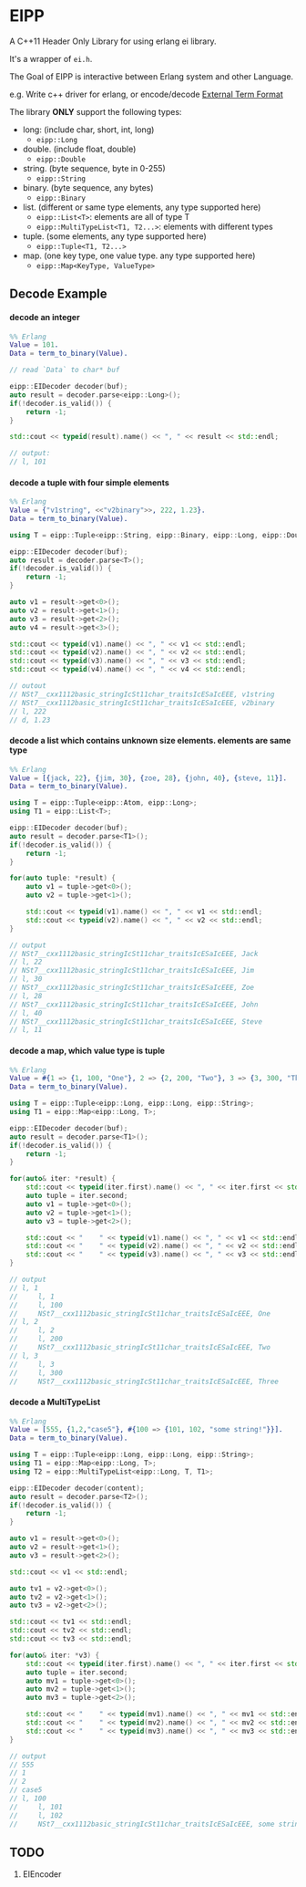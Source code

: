 # EIPP

A C++11 Header Only Library for using erlang ei library.

It's a wrapper of `ei.h`.

The Goal of EIPP is interactive between Erlang system and other Language.

e.g. Write c++ driver for erlang, or encode/decode [External Term Format][1]
                                                   
The library **ONLY** support the following types:

*   long: (include char, short, int, long)
    *   `eipp::Long`
*   double. (include float, double)
    *   `eipp::Double`
*   string. (byte sequence, byte in 0-255)
    *   `eipp::String`
*   binary. (byte sequence, any bytes)
    *   `eipp::Binary`
*   list. (different or same type elements, any type supported here)
    *   `eipp::List<T>`: elements are all of type T
    *   `eipp::MultiTypeList<T1, T2...>`: elements with different types
*   tuple. (some elements, any type supported here)
    *   `eipp::Tuple<T1, T2...>`
*   map. (one key type, one value type. any type supported here)
    *   `eipp::Map<KeyType, ValueType>`


## Decode Example

#### decode an integer

```erlang
%% Erlang
Value = 101.
Data = term_to_binary(Value).
```

```cpp
// read `Data` to char* buf

eipp::EIDecoder decoder(buf);
auto result = decoder.parse<eipp::Long>();
if(!decoder.is_valid()) {
    return -1;
}

std::cout << typeid(result).name() << ", " << result << std::endl;

// output:
// l, 101
```

#### decode a tuple with four simple elements
```erlang
%% Erlang
Value = {"v1string", <<"v2binary">>, 222, 1.23}.
Data = term_to_binary(Value).
```

```cpp
using T = eipp::Tuple<eipp::String, eipp::Binary, eipp::Long, eipp::Double >;

eipp::EIDecoder decoder(buf);
auto result = decoder.parse<T>();
if(!decoder.is_valid()) {
    return -1;
}

auto v1 = result->get<0>();
auto v2 = result->get<1>();
auto v3 = result->get<2>();
auto v4 = result->get<3>();

std::cout << typeid(v1).name() << ", " << v1 << std::endl;
std::cout << typeid(v2).name() << ", " << v2 << std::endl;
std::cout << typeid(v3).name() << ", " << v3 << std::endl;
std::cout << typeid(v4).name() << ", " << v4 << std::endl;

// outout
// NSt7__cxx1112basic_stringIcSt11char_traitsIcESaIcEEE, v1string
// NSt7__cxx1112basic_stringIcSt11char_traitsIcESaIcEEE, v2binary
// l, 222
// d, 1.23
```

#### decode a list which contains unknown size elements. elements are same type
```erlang
%% Erlang
Value = [{jack, 22}, {jim, 30}, {zoe, 28}, {john, 40}, {steve, 11}].
Data = term_to_binary(Value).
```

```cpp
using T = eipp::Tuple<eipp::Atom, eipp::Long>;
using T1 = eipp::List<T>;

eipp::EIDecoder decoder(buf);
auto result = decoder.parse<T1>();
if(!decoder.is_valid()) {
    return -1;
}

for(auto tuple: *result) {
    auto v1 = tuple->get<0>();
    auto v2 = tuple->get<1>();

    std::cout << typeid(v1).name() << ", " << v1 << std::endl;
    std::cout << typeid(v2).name() << ", " << v2 << std::endl;
}

// output
// NSt7__cxx1112basic_stringIcSt11char_traitsIcESaIcEEE, Jack
// l, 22
// NSt7__cxx1112basic_stringIcSt11char_traitsIcESaIcEEE, Jim
// l, 30
// NSt7__cxx1112basic_stringIcSt11char_traitsIcESaIcEEE, Zoe
// l, 28
// NSt7__cxx1112basic_stringIcSt11char_traitsIcESaIcEEE, John
// l, 40
// NSt7__cxx1112basic_stringIcSt11char_traitsIcESaIcEEE, Steve
// l, 11
```

#### decode a map, which value type is tuple
```erlang
%% Erlang
Value = #{1 => {1, 100, "One"}, 2 => {2, 200, "Two"}, 3 => {3, 300, "Three"}}.
Data = term_to_binary(Value).
```

```cpp
using T = eipp::Tuple<eipp::Long, eipp::Long, eipp::String>;
using T1 = eipp::Map<eipp::Long, T>;

eipp::EIDecoder decoder(buf);
auto result = decoder.parse<T1>();
if(!decoder.is_valid()) {
    return -1;
}

for(auto& iter: *result) {
    std::cout << typeid(iter.first).name() << ", " << iter.first << std::endl;
    auto tuple = iter.second;
    auto v1 = tuple->get<0>();
    auto v2 = tuple->get<1>();
    auto v3 = tuple->get<2>();

    std::cout << "    " << typeid(v1).name() << ", " << v1 << std::endl;
    std::cout << "    " << typeid(v2).name() << ", " << v2 << std::endl;
    std::cout << "    " << typeid(v3).name() << ", " << v3 << std::endl;
}

// output
// l, 1
//     l, 1
//     l, 100
//     NSt7__cxx1112basic_stringIcSt11char_traitsIcESaIcEEE, One
// l, 2
//     l, 2
//     l, 200
//     NSt7__cxx1112basic_stringIcSt11char_traitsIcESaIcEEE, Two
// l, 3
//     l, 3
//     l, 300
//     NSt7__cxx1112basic_stringIcSt11char_traitsIcESaIcEEE, Three
```

#### decode a MultiTypeList
```erlang
%% Erlang
Value = [555, {1,2,"case5"}, #{100 => {101, 102, "some string!"}}].
Data = term_to_binary(Value).
```

```cpp
using T = eipp::Tuple<eipp::Long, eipp::Long, eipp::String>;
using T1 = eipp::Map<eipp::Long, T>;
using T2 = eipp::MultiTypeList<eipp::Long, T, T1>;

eipp::EIDecoder decoder(content);
auto result = decoder.parse<T2>();
if(!decoder.is_valid()) {
    return -1;
}

auto v1 = result->get<0>();
auto v2 = result->get<1>();
auto v3 = result->get<2>();

std::cout << v1 << std::endl;

auto tv1 = v2->get<0>();
auto tv2 = v2->get<1>();
auto tv3 = v2->get<2>();

std::cout << tv1 << std::endl;
std::cout << tv2 << std::endl;
std::cout << tv3 << std::endl;

for(auto& iter: *v3) {
    std::cout << typeid(iter.first).name() << ", " << iter.first << std::endl;
    auto tuple = iter.second;
    auto mv1 = tuple->get<0>();
    auto mv2 = tuple->get<1>();
    auto mv3 = tuple->get<2>();

    std::cout << "    " << typeid(mv1).name() << ", " << mv1 << std::endl;
    std::cout << "    " << typeid(mv2).name() << ", " << mv2 << std::endl;
    std::cout << "    " << typeid(mv3).name() << ", " << mv3 << std::endl;
}

// output
// 555
// 1
// 2
// case5
// l, 100
//     l, 101
//     l, 102
//     NSt7__cxx1112basic_stringIcSt11char_traitsIcESaIcEEE, some string!
```

## TODO
1.  EIEncoder


[1]: http://erlang.org/doc/apps/erts/erl_ext_dist.html
